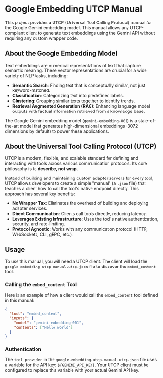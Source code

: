 # Google Embedding UTCP Manual

This project provides a UTCP (Universal Tool Calling Protocol) manual for the Google Gemini embedding model. This manual allows any UTCP-compliant client to generate text embeddings using the Gemini API without requiring any custom wrapper code.

## About the Google Embedding Model

Text embeddings are numerical representations of text that capture semantic meaning. These vector representations are crucial for a wide variety of NLP tasks, including:

-   **Semantic Search**: Finding text that is conceptually similar, not just keyword-matched.
-   **Classification**: Categorizing text into predefined labels.
-   **Clustering**: Grouping similar texts together to identify trends.
-   **Retrieval Augmented Generation (RAG)**: Enhancing language model outputs with factual information retrieved from a knowledge base.

The Google Gemini embedding model (`gemini-embedding-001`) is a state-of-the-art model that generates high-dimensional embeddings (3072 dimensions by default) to power these applications.

## About the Universal Tool Calling Protocol (UTCP)

UTCP is a modern, flexible, and scalable standard for defining and interacting with tools across various communication protocols. Its core philosophy is to **describe, not wrap**.

Instead of building and maintaining custom adapter servers for every tool, UTCP allows developers to create a simple "manual" (a `.json` file) that teaches a client how to call the tool's native endpoint directly. This approach has several key benefits:

-   **No Wrapper Tax**: Eliminates the overhead of building and deploying adapter services.
-   **Direct Communication**: Clients call tools directly, reducing latency.
-   **Leverages Existing Infrastructure**: Uses the tool's native authentication, security, and rate-limiting.
-   **Protocol Agnostic**: Works with any communication protocol (HTTP, WebSockets, CLI, gRPC, etc.).

## Usage

To use this manual, you will need a UTCP client. The client will load the `google-embedding-utcp-manual.utcp.json` file to discover the `embed_content` tool.

### Calling the `embed_content` Tool

Here is an example of how a client would call the `embed_content` tool defined in this manual:

```json
{
  "tool": "embed_content",
  "inputs": {
    "model": "gemini-embedding-001",
    "contents": ["Hello world"]
  }
}
```

### Authentication

The `tool_provider` in the `google-embedding-utcp-manual.utcp.json` file uses a variable for the API key: `${GEMINI_API_KEY}`. Your UTCP client must be configured to replace this variable with your actual Gemini API key.
